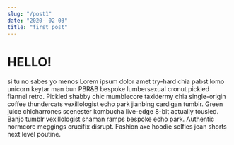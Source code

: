 ```yaml
---
slug: "/post1"
date: "2020- 02-03"
title: "first post"
---
```


# HELLO!

si tu no sabes yo menos
Lorem ipsum dolor amet try-hard chia pabst lomo unicorn keytar man bun PBR&B bespoke lumbersexual cronut pickled flannel retro. Pickled shabby chic mumblecore taxidermy chia single-origin coffee thundercats vexillologist echo park jianbing cardigan tumblr. Green juice chicharrones scenester kombucha live-edge 8-bit actually tousled. Banjo tumblr vexillologist shaman ramps bespoke echo park. Authentic normcore meggings crucifix disrupt. Fashion axe hoodie selfies jean shorts next level poutine.

